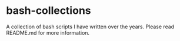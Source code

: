 # bash-collections
A collection of bash scripts I have written over the years. Please read README.md for more information.
